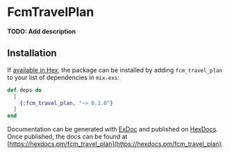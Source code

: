 # FcmTravelPlan

**TODO: Add description**

## Installation

If [available in Hex](https://hex.pm/docs/publish), the package can be installed
by adding `fcm_travel_plan` to your list of dependencies in `mix.exs`:

```elixir
def deps do
  [
    {:fcm_travel_plan, "~> 0.1.0"}
  ]
end
```

Documentation can be generated with [ExDoc](https://github.com/elixir-lang/ex_doc)
and published on [HexDocs](https://hexdocs.pm). Once published, the docs can
be found at [https://hexdocs.pm/fcm_travel_plan](https://hexdocs.pm/fcm_travel_plan).

